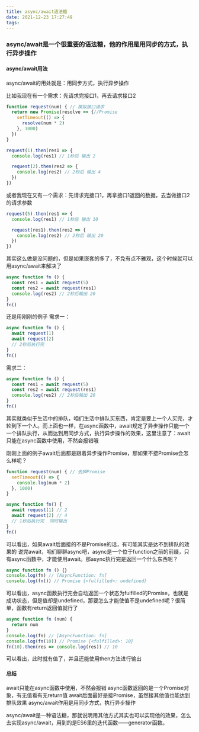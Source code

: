 ```yaml
---
title: async/await语法糖
date: 2021-12-23 17:27:49
tags:
---
```

### async/await是一个很重要的语法糖，他的作用是用同步的方式，执行异步操作

#### async/await用法

async/await的用处就是：用同步方式，执行异步操作

比如我现在有一个需求：先请求完接口1，再去请求接口2

```javascript
function request(num) { // 模拟接口请求
  return new Promise(resolve => {//Promise
    setTimeout(() => {
      resolve(num * 2)
    }, 1000)
  })
}

request(1).then(res1 => {
  console.log(res1) // 1秒后 输出 2

  request(2).then(res2 => {
    console.log(res2) // 2秒后 输出 4
  })
})

```

或者我现在又有一个需求：先请求完接口1，再拿接口1返回的数据，去当做接口2的请求参数

```javascript
request(5).then(res1 => {
  console.log(res1) // 1秒后 输出 10

  request(res1).then(res2 => {
    console.log(res2) // 2秒后 输出 20
  })
})

```

其实这么做是没问题的，但是如果嵌套的多了，不免有点不雅观，这个时候就可以用async/await来解决了

```javascript
async function fn () {
  const res1 = await request(5)
  const res2 = await request(res1)
  console.log(res2) // 2秒后输出 20
}
fn()

```

还是用刚刚的例子
需求一：

```javascript
async function fn () {
  await request(1)
  await request(2)
  // 2秒后执行完
}
fn()

```

需求二：

```javascript
async function fn () {
  const res1 = await request(5)
  const res2 = await request(res1)
  console.log(res2) // 2秒后输出 20
}
fn()

```

其实就类似于生活中的排队，咱们生活中排队买东西，肯定是要上一个人买完，才轮到下一个人。而上面也一样，在async函数中，await规定了异步操作只能一个一个排队执行，从而达到用同步方式，执行异步操作的效果，这里注意了：await只能在async函数中使用，不然会报错哦

刚刚上面的例子await后面都是跟着异步操作Promise，那如果不接Promise会怎么样呢？

```javascript
function request(num) { // 去掉Promise
  setTimeout(() => {
    console.log(num * 2)
  }, 1000)
}

async function fn() {
  await request(1) // 2
  await request(2) // 4
  // 1秒后执行完  同时输出
}
fn()

```

可以看出，如果await后面接的不是Promise的话，有可能其实是达不到排队的效果的
说完await，咱们聊聊async吧，async是一个位于function之前的前缀，只有async函数中，才能使用await。那async执行完是返回一个什么东西呢？

```javascript
async function fn () {}
console.log(fn) // [AsyncFunction: fn]
console.log(fn()) // Promise {<fulfilled>: undefined}

```

可以看出，async函数执行完会自动返回一个状态为fulfilled的Promise，也就是成功状态，但是值却是undefined，那要怎么才能使值不是undefined呢？很简单，函数有return返回值就行了

```javascript
async function fn (num) {
  return num
}
console.log(fn) // [AsyncFunction: fn]
console.log(fn(10)) // Promise {<fulfilled>: 10}
fn(10).then(res => console.log(res)) // 10

```

可以看出，此时就有值了，并且还能使用then方法进行输出

#### 总结

await只能在async函数中使用，不然会报错
async函数返回的是一个Promise对象，有无值看有无return值
await后面最好是接Promise，虽然接其他值也能达到排队效果
async/await作用是用同步方式，执行异步操作

async/await是一种语法糖，那就说明用其他方式其实也可以实现他的效果，怎么去实现async/await，用到的是ES6里的迭代函数——generator函数。
